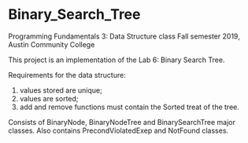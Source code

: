 # Binary_Search_Tree
Programming Fundamentals 3: Data Structure class
Fall semester 2019, Austin Community College

This project is an implementation of the Lab 6: Binary Search Tree.

Requirements for the data structure:
1) values stored are unique;
2) values are sorted;
3) add and remove functions must contain the Sorted treat of the tree.

Consists of BinaryNode, BinaryNodeTree and BinarySearchTree major classes.
Also contains PrecondViolatedExep and NotFound classes.
